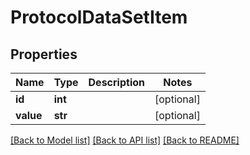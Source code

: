 # ProtocolDataSetItem

## Properties
Name | Type | Description | Notes
------------ | ------------- | ------------- | -------------
**id** | **int** |  | [optional] 
**value** | **str** |  | [optional] 

[[Back to Model list]](../README.md#documentation-for-models) [[Back to API list]](../README.md#documentation-for-api-endpoints) [[Back to README]](../README.md)


